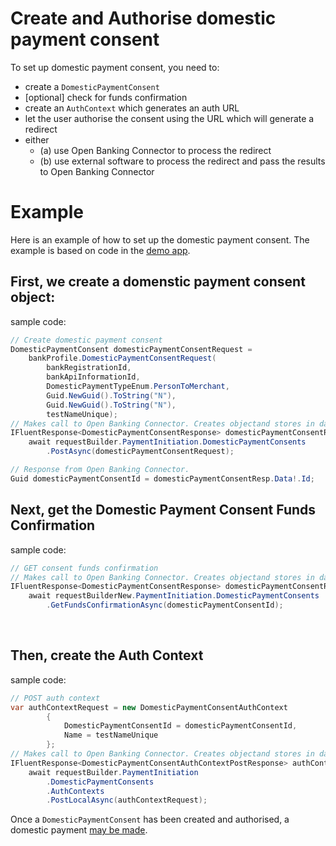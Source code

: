 # Create and Authorise domestic payment consent

To set up domestic payment consent, you need to:
- create a `DomesticPaymentConsent`
- [optional] check for funds confirmation
- create an `AuthContext` which generates an auth URL
- let the user authorise the consent using the URL which will generate a redirect
- either
    - (a) use Open Banking Connector to process the redirect
    - (b) use external software to process the redirect and pass the results to Open Banking Connector


# Example
Here is an example of how to set up the domestic payment consent. The example is based on code in the [demo app](../../../src/OpenBanking.ConsoleApp.Connector.CreateDomesticPaymentConsent/DomesticPaymentConsentMethods.cs#39).

## First, we create a domenstic payment consent object:
sample code: <br />
```csharp
// Create domestic payment consent
DomesticPaymentConsent domesticPaymentConsentRequest =
    bankProfile.DomesticPaymentConsentRequest(
        bankRegistrationId,
        bankApiInformationId,
        DomesticPaymentTypeEnum.PersonToMerchant,
        Guid.NewGuid().ToString("N"),
        Guid.NewGuid().ToString("N"),
        testNameUnique);
// Makes call to Open Banking Connector. Creates objectand stores in database.
IFluentResponse<DomesticPaymentConsentResponse> domesticPaymentConsentResp =
    await requestBuilder.PaymentInitiation.DomesticPaymentConsents
        .PostAsync(domesticPaymentConsentRequest);

// Response from Open Banking Connector.
Guid domesticPaymentConsentId = domesticPaymentConsentResp.Data!.Id;
```


## Next, get the Domestic Payment Consent Funds Confirmation 
sample code:
```csharp
// GET consent funds confirmation
// Makes call to Open Banking Connector. Creates objectand stores in database.
IFluentResponse<DomesticPaymentConsentResponse> domesticPaymentConsentResp4 =
    await requestBuilderNew.PaymentInitiation.DomesticPaymentConsents
        .GetFundsConfirmationAsync(domesticPaymentConsentId);
```

<br />

## Then, create the Auth Context
sample code:
```csharp
// POST auth context
var authContextRequest = new DomesticPaymentConsentAuthContext
        {
            DomesticPaymentConsentId = domesticPaymentConsentId,
            Name = testNameUnique
        };
// Makes call to Open Banking Connector. Creates objectand stores in database.
IFluentResponse<DomesticPaymentConsentAuthContextPostResponse> authContextResponse =
    await requestBuilder.PaymentInitiation
        .DomesticPaymentConsents
        .AuthContexts
        .PostLocalAsync(authContextRequest);
```

Once a `DomesticPaymentConsent` has been created and authorised, a domestic payment [may be made](./make-domestic-payment.md).

